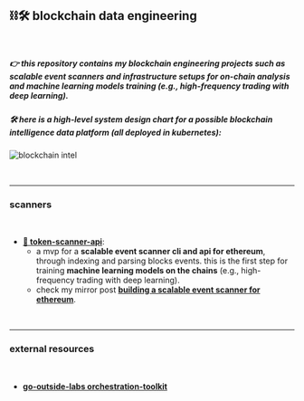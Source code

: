 ## ⛓🛠 blockchain data engineering

<br>

##### 👉 this repository contains my blockchain engineering projects such as scalable event scanners and infrastructure setups for on-chain analysis and machine learning models training (*e.g.*, high-frequency trading with deep learning).

##### 🛠 here is a high-level system design chart for a possible blockchain intelligence data platform (all deployed in kubernetes):

![blockchain intel](https://user-images.githubusercontent.com/1130416/224561453-274c5066-240d-4cc5-b63b-b4c57388a0e0.png)


<br>

---

### scanners

<br>



* **[💎 token-scanner-api](token-scanner-api)**:
    -  a mvp for a **scalable event scanner cli and api for ethereum**, through indexing and parsing blocks events. this is the first step for training **machine learning models on the chains** (e.g., high-frequency trading with deep learning).
    - check my mirror post **[building a scalable event scanner for ethereum](https://mirror.xyz/steinkirch.eth/vSF18xcLyfXLIWwxjreRa3I_XskwgnjSc6pScegNJWI)**.


<br>

---

### external resources

<br>

* **[go-outside-labs orchestration-toolkit](https://github.com/go-outside-labs/orchestration-toolkit)**
